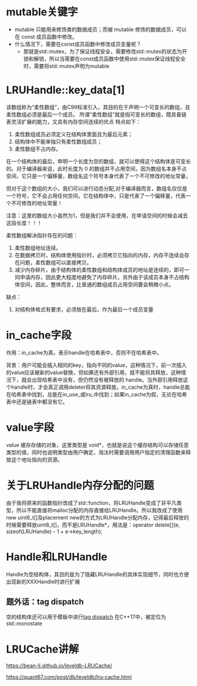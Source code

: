 # mutable关键字
- mutable 只能用来修饰类的数据成员；而被 mutable 修饰的数据成员，可以在 const 成员函数中修改。
- 什么情况下，需要在const成员函数中修改成员变量呢？
  - 那就是std::mutex，为了保证线程安全，需要修改std::mutex的状态为开锁和解锁，所以当需要在const成员函数中使用std::mutex保证线程安全时，需要将std::mutex声明为mutable

# LRUHandle::key_data[1]
该数组称为“柔性数组”，由C99标准引入，其目的在于声明一个可变长的数组，且柔性数组必须是最后一个成员。
所谓“柔性数组”就是指可变长的数组，既具备链表灵活扩展的能力，又具有内存空间连续的优点
特点如下：
1. 柔性数组成员必须定义在结构体里面且为最后元素；
2. 结构体中不能单独只有柔性数组成员；
3. 柔性数组不占内存。

在一个结构体的最后，申明一个长度为空的数组，就可以使得这个结构体是可变长的。对于编译器来说，此时长度为 0 的数组并不占用空间，因为数组名本身不占空间，它只是一个偏移量，数组名这个符号本身代表了一个不可修改的地址常量，

但对于这个数组的大小，我们可以进行动态分配,对于编译器而言，数组名仅仅是一个符号，它不会占用任何空间，它在结构体中，只是代表了一个偏移量，代表一个不可修改的地址常量！

注意：这里的数组大小虽然为1，但是我们并不会使用，在申请空间的时候会减去这段长度！！！

柔性数组解决指针存在的问题：
1. 柔性数组地址连续。
2. 在数据拷贝时，结构体使用指针时，必须拷贝它指向的内存，内存不连续会存在问题，柔性数组可以直接拷贝。
3. 减少内存碎片，由于结构体的柔性数组和结构体成员的地址是连续的，即可一同申请内存，因此更大程度地避免了内存碎片。另外由于该成员本身不占结构体空间，因此，整体而言，比普通的数组成员占用空间要会稍微小点。

缺点：
1. 对结构体格式有要求，必须放在最后，作为最后一个成员变量

# in_cache字段
作用：in_cache为真，表示handle在哈希表中，否则不在哈希表中。

背景：用户可能会插入相同的key，指向不同的value，这种情况下，前一次插入的value应该被新的value替换，但如果还有外部引用，就不能将其释放，这种情况下，就会出现哈希表中没有，但仍然没有被释放的 handle。当外部引用释放这个handle时，才会真正调用deleter将其资源释放。in_cache为真时，handle总能在哈希表中找到，总能在in_use_或lru_中找到；如果in_cache为假，无论在哈希表中还是链表中都没有它。
# value字段
value 缓存存储的对象，这里类型是 void*，也就是说这个缓存结构可以存储任意类型的值，同时也说明类型由用户确定，淘汰时需要调用用户指定的清理函数来释放这个地址指向的资源。

# 关于LRUHandle内存分配的问题
由于我将原来的函数指针改成了std::function，将LRUHandle变成了非平凡类型，所以不能直接将malloc分配的内存直接给LRUHandle。所以我改成了使用new uint8_t[]及placement new的方式为LRUHandle分配内存，记得最后释放的时候需要释放uint8_t[]，而不是LRUHandle*，用法是：operator delete[](e, sizeof(LRUHandle) - 1 + e->key_length);

# Handle和LRUHandle
Handle为空结构体，其目的是为了隐藏LRUHandle的具体实现细节，同时也方便出现新的XXXHandle时进行扩展
## 题外话：tag dispatch
空的结构体还可以用于模板中进行[tag dispatch](https://www.zhihu.com/question/500139885/answer/3163765847)
在C++17中，被定位为std::monostate

# LRUCache讲解
https://bean-li.github.io/leveldb-LRUCache/

https://quant67.com/post/db/leveldb/lru-cache.html

